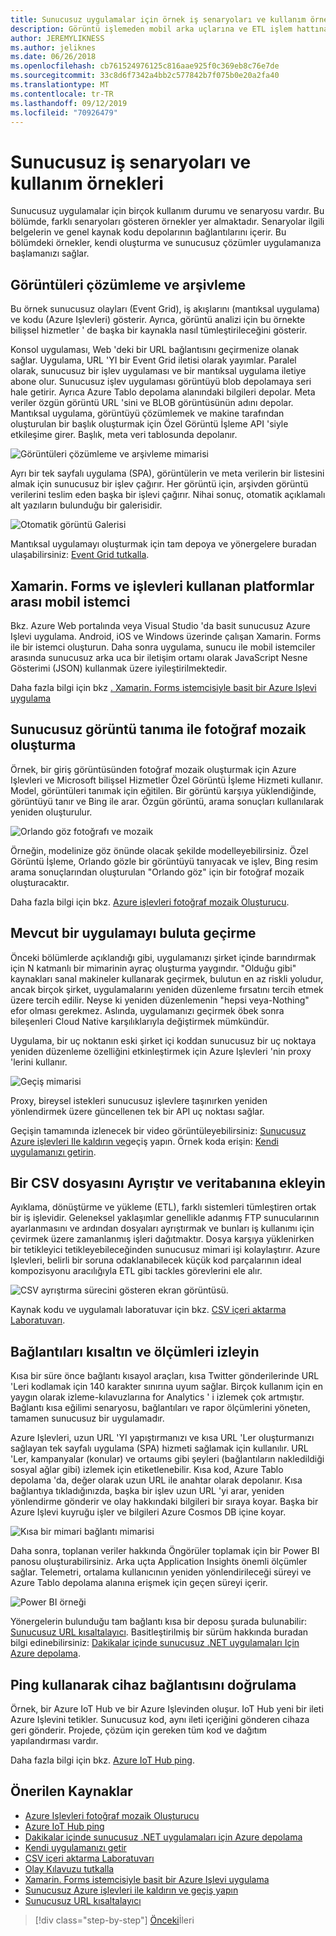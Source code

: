 ```yaml
---
title: Sunucusuz uygulamalar için örnek iş senaryoları ve kullanım örnekleri
description: Görüntü işlemeden mobil arka uçlarına ve ETL işlem hattına kadar olan örneklere erişerek, uygulamalı bir yaklaşım ile sunucusuz öğrenin.
author: JEREMYLIKNESS
ms.author: jeliknes
ms.date: 06/26/2018
ms.openlocfilehash: cb761524976125c816aae925f0c369eb8c76e7de
ms.sourcegitcommit: 33c8d6f7342a4bb2c577842b7f075b0e20a2fa40
ms.translationtype: MT
ms.contentlocale: tr-TR
ms.lasthandoff: 09/12/2019
ms.locfileid: "70926479"
---
```

# <a name="serverless-business-scenarios-and-use-cases"></a>Sunucusuz iş senaryoları ve kullanım örnekleri

Sunucusuz uygulamalar için birçok kullanım durumu ve senaryosu vardır. Bu bölümde, farklı senaryoları gösteren örnekler yer almaktadır. Senaryolar ilgili belgelerin ve genel kaynak kodu depolarının bağlantılarını içerir. Bu bölümdeki örnekler, kendi oluşturma ve sunucusuz çözümler uygulamanıza başlamanızı sağlar.

## <a name="analyze-and-archive-images"></a>Görüntüleri çözümleme ve arşivleme

Bu örnek sunucusuz olayları (Event Grid), iş akışlarını (mantıksal uygulama) ve kodu (Azure Işlevleri) gösterir. Ayrıca, görüntü analizi için bu örnekte bilişsel hizmetler ' de başka bir kaynakla nasıl tümleştirileceğini gösterir.

Konsol uygulaması, Web 'deki bir URL bağlantısını geçirmenize olanak sağlar. Uygulama, URL 'YI bir Event Grid iletisi olarak yayımlar. Paralel olarak, sunucusuz bir işlev uygulaması ve bir mantıksal uygulama iletiye abone olur. Sunucusuz işlev uygulaması görüntüyü blob depolamaya seri hale getirir. Ayrıca Azure Tablo depolama alanındaki bilgileri depolar. Meta veriler özgün görüntü URL 'sini ve BLOB görüntüsünün adını depolar. Mantıksal uygulama, görüntüyü çözümlemek ve makine tarafından oluşturulan bir başlık oluşturmak için Özel Görüntü İşleme API 'siyle etkileşime girer. Başlık, meta veri tablosunda depolanır.

![Görüntüleri çözümleme ve arşivleme mimarisi](./media/image-processing-example.png)

Ayrı bir tek sayfalı uygulama (SPA), görüntülerin ve meta verilerin bir listesini almak için sunucusuz bir işlev çağırır. Her görüntü için, arşivden görüntü verilerini teslim eden başka bir işlevi çağırır. Nihai sonuç, otomatik açıklamalı alt yazıların bulunduğu bir galerisidir.

![Otomatik görüntü Galerisi](./media/automated-image-gallery.png)

Mantıksal uygulamayı oluşturmak için tam depoya ve yönergelere buradan ulaşabilirsiniz: [Event Grid tutkalla](https://github.com/JeremyLikness/Event-Grid-Glue).

## <a name="cross-platform-mobile-client-using-xamarinforms-and-functions"></a>Xamarin. Forms ve işlevleri kullanan platformlar arası mobil istemci

Bkz. Azure Web portalında veya Visual Studio 'da basit sunucusuz Azure Işlevi uygulama. Android, iOS ve Windows üzerinde çalışan Xamarin. Forms ile bir istemci oluşturun. Daha sonra uygulama, sunucu ile mobil istemciler arasında sunucusuz arka uca bir iletişim ortamı olarak JavaScript Nesne Gösterimi (JSON) kullanmak üzere iyileştirilmektedir.

Daha fazla bilgi için bkz [. Xamarin. Forms istemcisiyle basit bir Azure Işlevi uygulama](https://azure.microsoft.com/resources/samples/functions-xamarin-getting-started/)

## <a name="generate-a-photo-mosaic-with-serverless-image-recognition"></a>Sunucusuz görüntü tanıma ile fotoğraf mozaik oluşturma

Örnek, bir giriş görüntüsünden fotoğraf mozaik oluşturmak için Azure Işlevleri ve Microsoft bilişsel Hizmetler Özel Görüntü İşleme Hizmeti kullanır. Model, görüntüleri tanımak için eğitilen. Bir görüntü karşıya yüklendiğinde, görüntüyü tanır ve Bing ile arar. Özgün görüntü, arama sonuçları kullanılarak yeniden oluşturulur.

![Orlando göz fotoğrafı ve mozaik](./media/orlando-eye-both.png)

Örneğin, modelinize göz önünde olacak şekilde modelleyebilirsiniz. Özel Görüntü İşleme, Orlando gözle bir görüntüyü tanıyacak ve işlev, Bing resim arama sonuçlarından oluşturulan "Orlando göz" için bir fotoğraf mozaik oluşturacaktır.

Daha fazla bilgi için bkz. [Azure işlevleri fotoğraf mozaik Oluşturucu](https://azure.microsoft.com/resources/samples/functions-dotnet-photo-mosaic/).

## <a name="migrate-an-existing-application-to-the-cloud"></a>Mevcut bir uygulamayı buluta geçirme

Önceki bölümlerde açıklandığı gibi, uygulamanızı şirket içinde barındırmak için N katmanlı bir mimarinin ayraç oluşturma yaygındır. "Olduğu gibi" kaynakları sanal makineler kullanarak geçirmek, bulutun en az riskli yoludur, ancak birçok şirket, uygulamalarını yeniden düzenleme fırsatını tercih etmek üzere tercih edilir. Neyse ki yeniden düzenlemenin "hepsi veya-Nothing" efor olması gerekmez. Aslında, uygulamanızı geçirmek öbek sonra bileşenleri Cloud Native karşılıklarıyla değiştirmek mümkündür.

Uygulama, bir uç noktanın eski şirket içi koddan sunucusuz bir uç noktaya yeniden düzenleme özelliğini etkinleştirmek için Azure Işlevleri 'nin proxy 'lerini kullanır.

![Geçiş mimarisi](./media/migration-architecture.png)

Proxy, bireysel istekleri sunucusuz işlevlere taşınırken yeniden yönlendirmek üzere güncellenen tek bir API uç noktası sağlar.

Geçişin tamamında izlenecek bir video görüntüleyebilirsiniz: [Sunucusuz Azure işlevleri Ile kaldırın ve](https://channel9.msdn.com/Events/Connect/2017/E102)geçiş yapın. Örnek koda erişin: [Kendi uygulamanızı getirin](https://github.com/JeremyLikness/bring-own-app-connect-17).

## <a name="parse-a-csv-file-and-insert-into-a-database"></a>Bir CSV dosyasını Ayrıştır ve veritabanına ekleyin

Ayıklama, dönüştürme ve yükleme (ETL), farklı sistemleri tümleştiren ortak bir iş işlevidir. Geleneksel yaklaşımlar genellikle adanmış FTP sunucularının ayarlanmasını ve ardından dosyaları ayrıştırmak ve bunları iş kullanımı için çevirmek üzere zamanlanmış işleri dağıtmaktır. Dosya karşıya yüklenirken bir tetikleyici tetikleyebileceğinden sunucusuz mimari işi kolaylaştırır. Azure Işlevleri, belirli bir soruna odaklanabilecek küçük kod parçalarının ideal kompozisyonu aracılığıyla ETL gibi tackles görevlerini ele alır.

![CSV ayrıştırma sürecini gösteren ekran görüntüsü.](./media/serverless-business-scenarios/csv-parse-database-import.png)

Kaynak kodu ve uygulamalı laboratuvar için bkz. [CSV içeri aktarma Laboratuvarı](https://github.com/JeremyLikness/azure-fn-file-process-hol).

## <a name="shorten-links-and-track-metrics"></a>Bağlantıları kısaltın ve ölçümleri izleyin

Kısa bir süre önce bağlantı kısayol araçları, kısa Twitter gönderilerinde URL 'Leri kodlamak için 140 karakter sınırına uyum sağlar. Birçok kullanım için en yaygın olarak izleme-kılavuzlarına for Analytics ' i izlemek çok artmıştır. Bağlantı kısa eğilimi senaryosu, bağlantıları ve rapor ölçümlerini yöneten, tamamen sunucusuz bir uygulamadır.

Azure Işlevleri, uzun URL 'YI yapıştırmanızı ve kısa URL 'Ler oluşturmanızı sağlayan tek sayfalı uygulama (SPA) hizmeti sağlamak için kullanılır. URL 'Ler, kampanyalar (konular) ve ortaums gibi şeyleri (bağlantıların nakledildiği sosyal ağlar gibi) izlemek için etiketlenebilir. Kısa kod, Azure Tablo depolama 'da, değer olarak uzun URL ile anahtar olarak depolanır. Kısa bağlantıya tıkladığınızda, başka bir işlev uzun URL 'yi arar, yeniden yönlendirme gönderir ve olay hakkındaki bilgileri bir sıraya koyar. Başka bir Azure Işlevi kuyruğu işler ve bilgileri Azure Cosmos DB içine koyar.

![Kısa bir mimari bağlantı mimarisi](./media/link-shortener-architecture.png)

Daha sonra, toplanan veriler hakkında Öngörüler toplamak için bir Power BI panosu oluşturabilirsiniz. Arka uçta Application Insights önemli ölçümler sağlar. Telemetri, ortalama kullanıcının yeniden yönlendirileceği süreyi ve Azure Tablo depolama alanına erişmek için geçen süreyi içerir.

![Power BI örneği](./media/power-bi-example.png)

Yönergelerin bulunduğu tam bağlantı kısa bir deposu şurada bulunabilir: [Sunucusuz URL kısaltalayıcı](https://github.com/jeremylikness/serverless-url-shortener). Basitleştirilmiş bir sürüm hakkında buradan bilgi edinebilirsiniz: [Dakikalar içinde sunucusuz .NET uygulamaları Için Azure depolama](https://devblogs.microsoft.com/aspnet/azure-storage-for-serverless-net-apps-in-minutes/).

## <a name="verify-device-connectivity-using-a-ping"></a>Ping kullanarak cihaz bağlantısını doğrulama

Örnek, bir Azure IoT Hub ve bir Azure Işlevinden oluşur. IoT Hub yeni bir ileti Azure Işlevini tetikler. Sunucusuz kod, aynı ileti içeriğini gönderen cihaza geri gönderir. Projede, çözüm için gereken tüm kod ve dağıtım yapılandırması vardır.

Daha fazla bilgi için bkz. [Azure IoT Hub ping](https://azure.microsoft.com/resources/samples/iot-hub-node-ping/).

## <a name="recommended-resources"></a>Önerilen Kaynaklar

* [Azure Işlevleri fotoğraf mozaik Oluşturucu](https://azure.microsoft.com/resources/samples/functions-dotnet-photo-mosaic/)
* [Azure IoT Hub ping](https://azure.microsoft.com/resources/samples/iot-hub-node-ping/)
* [Dakikalar içinde sunucusuz .NET uygulamaları için Azure depolama](https://devblogs.microsoft.com/aspnet/azure-storage-for-serverless-net-apps-in-minutes/)
* [Kendi uygulamanızı getir](https://github.com/JeremyLikness/bring-own-app-connect-17)
* [CSV içeri aktarma Laboratuvarı](https://github.com/JeremyLikness/azure-fn-file-process-hol)
* [Olay Kılavuzu tutkalla](https://github.com/JeremyLikness/Event-Grid-Glue)
* [Xamarin. Forms istemcisiyle basit bir Azure Işlevi uygulama](https://azure.microsoft.com/resources/samples/functions-xamarin-getting-started/)
* [Sunucusuz Azure işlevleri ile kaldırın ve geçiş yapın](https://channel9.msdn.com/Events/Connect/2017/E102)
* [Sunucusuz URL kısaltalayıcı](https://github.com/jeremylikness/serverless-url-shortener)

>[!div class="step-by-step"]
>[Önceki](orchestration-patterns.md)İleri
>[](serverless-conclusion.md)
